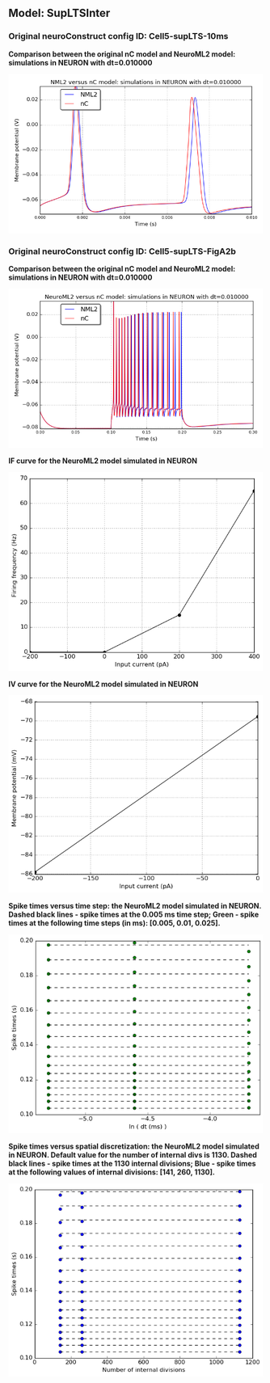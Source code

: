  
         
## Model: SupLTSInter

### Original neuroConstruct config ID: Cell5-supLTS-10ms

**Comparison between the original nC model and NeuroML2 model: simulations in NEURON with dt=0.010000**

![Simulation](nC_vs_NML2_Cell5-supLTS-10ms.png)

### Original neuroConstruct config ID: Cell5-supLTS-FigA2b

**Comparison between the original nC model and NeuroML2 model: simulations in NEURON with dt=0.010000**

![Simulation](nC_vs_NML2_Cell5-supLTS-FigA2b.png)

**IF curve for the NeuroML2 model simulated in NEURON**

![Simulation](IF_SupLTSInter.png)

**IV curve for the NeuroML2 model simulated in NEURON**

![Simulation](IV_SupLTSInter.png)

**Spike times versus time step: the NeuroML2 model simulated in NEURON.
Dashed black lines - spike times at the 0.005 ms time step; Green - spike times at the following time steps (in ms): [0.005, 0.01, 0.025].**

![Simulation](Dt_SupLTSInter.png)

**Spike times versus spatial discretization: the NeuroML2 model simulated in NEURON.
Default value for the number of internal divs is 1130.
Dashed black lines - spike times at the 1130 internal divisions; Blue - spike times at the following values of internal divisions:
[141, 260, 1130].**

![Simulation](Dx_SupLTSInter.png)